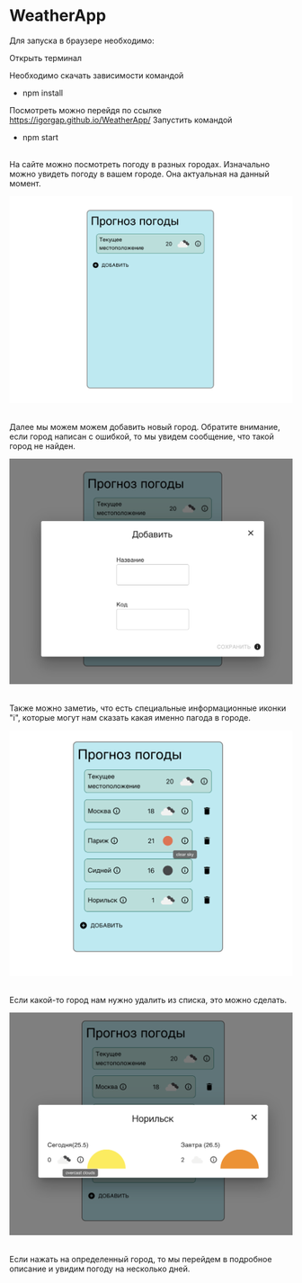 # WeatherApp


Для запуска в браузере необходимо:

Открыть терминал

Необходимо скачать зависимости командой
- npm install

Посмотреть можно перейдя по ссылке https://igorgap.github.io/WeatherApp/
Запустить командой 
- npm start
<br>
На сайте можно посмотреть погоду в разных городах. Изначально можно увидеть погоду в вашем городе. Она актуальная на данный момент.
<br>
</p>
<img width="740" alt="mainPage" src="./readme-img/1e.PNG">
<p>
<br>
Далее мы можем можем добавить новый город. Обратите внимание, если  город написан с ошибкой, то мы увидем сообщение, что такой город не найден.
<br>
</p>
<img width="740" alt="mainPage" src="./readme-img/2e.PNG">
<p>
<br>
Также можно заметиь, что есть специальные информационные иконки "i", которые могут нам сказать какая именно пагода в городе.
<br>
<p>
<img width="740" alt="mainPage" src="./readme-img/3e.PNG">
<p>
<br>
Если какой-то город нам нужно удалить из списка, это можно сделать.
<br>
<p>
<img width="740" alt="mainPage" src="./readme-img/4e.PNG">
<p>
<br>
Если нажать на определенный город, то мы перейдем в подробное описание и увидим погоду на несколько дней.
